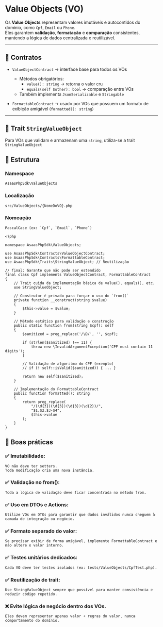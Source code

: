 # Value Objects (VO)

Os **Value Objects** representam valores imutáveis e autocontidos do domínio, como `Cpf`, `Email` ou `Phone`.  
Eles garantem **validação**, **formatação** e **comparação** consistentes, mantendo a lógica de dados centralizada e reutilizável.

---

## 📌 Contratos

- `ValueObjectContract` → interface base para todos os VOs

  - Métodos obrigatórios:
    - `value(): string` → retorna o valor cru
    - `equals(self $other): bool` → comparação entre VOs
  - Também implementa `JsonSerializable` e `Stringable`

- `FormattableContract` → usado por VOs que possuem um formato de exibição amigável (`formatted(): string`)

---

## 🧠 Trait `StringValueObject`

Para VOs que validam e armazenam uma `string`, utiliza-se a trait `StringValueObject`

## 🧱 Estrutura

### Namespace

    AsaasPhpSdk\ValueObjects

### Localização

    src/ValueObjects/{NomeDoVO}.php

### Nomeação

    PascalCase (ex: `Cpf`, `Email`, `Phone`)

```
<?php

namespace AsaasPhpSdk\ValueObjects;

use AsaasPhpSdk\Contracts\ValueObjectContract;
use AsaasPhpSdk\Contracts\FormattableContract;
use AsaasPhpSdk\Traits\StringValueObject; // Reutilização

// final: Garante que não pode ser estendido
final class Cpf implements ValueObjectContract, FormattableContract
{
    // Trait cuida da implementação básica de value(), equals(), etc.
    use StringValueObject;

    // Construtor é privado para forçar o uso do `from()`
    private function __construct(string $value)
    {
        $this->value = $value;
    }

    // Método estático para validação e construção
    public static function from(string $cpf): self
    {
        $sanitized = preg_replace('/\D/', '', $cpf);

        if (strlen($sanitized) !== 11) {
            throw new \InvalidArgumentException('CPF must contain 11 digits');
        }

        // Validação de algoritmo do CPF (exemplo)
        // if (! self::isValid($sanitized)) { ... }

        return new self($sanitized);
    }

    // Implementação do FormattableContract
    public function formatted(): string
    {
        return preg_replace(
            "/(\d{3})(\d{3})(\d{3})(\d{2})/",
            "$1.$2.$3-$4",
            $this->value
        );
    }
}
```

## 🧭 Boas práticas

### ✅ Imutabilidade:

    VO não deve ter setters.
    Toda modificação cria uma nova instância.

### ✅ Validação no from():

    Toda a lógica de validação deve ficar concentrada no método from.

### ✅ Uso em DTOs e Actions:

    Utilize VOs em DTOs para garantir que dados inválidos nunca cheguem à camada de integração ou negócio.

### ✅ Formato separado do valor:

    Se precisar exibir de forma amigável, implemente FormattableContract e não altere o valor interno.

### ✅ Testes unitários dedicados:

    Cada VO deve ter testes isolados (ex: tests/ValueObjects/CpfTest.php).

### ✅ Reutilização de trait:

    Use StringValueObject sempre que possível para manter consistência e reduzir código repetido.

### ❌ Evite lógica de negócio dentro dos VOs.

    Eles devem representar apenas valor + regras do valor, nunca comportamento do domínio.
